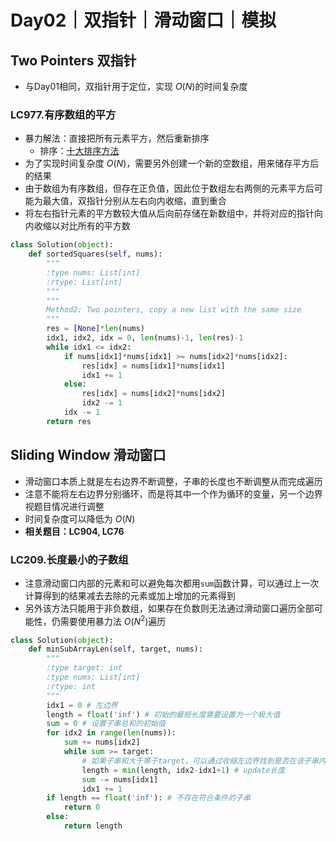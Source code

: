 # Day02｜双指针｜滑动窗口｜模拟
## Two Pointers 双指针
- 与Day01相同，双指针用于定位，实现 $O(N)$的时间复杂度
### LC977.有序数组的平方
- 暴力解法：直接把所有元素平方，然后重新排序
    - 排序：[十大排序方法]()
- 为了实现时间复杂度 $O(N)$，需要另外创建一个新的空数组，用来储存平方后的结果
- 由于数组为有序数组，但存在正负值，因此位于数组左右两侧的元素平方后可能为最大值，双指针分别从左右向内收缩，直到重合
- 将左右指针元素的平方数较大值从后向前存储在新数组中，并将对应的指针向内收缩以对比所有的平方数
```python
class Solution(object):
    def sortedSquares(self, nums):
        """
        :type nums: List[int]
        :rtype: List[int]
        """
        """
        Method2: Two pointers, copy a new list with the same size
        """
        res = [None]*len(nums)
        idx1, idx2, idx = 0, len(nums)-1, len(res)-1
        while idx1 <= idx2:
            if nums[idx1]*nums[idx1] >= nums[idx2]*nums[idx2]:
                res[idx] = nums[idx1]*nums[idx1]
                idx1 += 1
            else:
                res[idx] = nums[idx2]*nums[idx2]
                idx2 -= 1
            idx -= 1
        return res
```
## Sliding Window 滑动窗口
- 滑动窗口本质上就是左右边界不断调整，子串的长度也不断调整从而完成遍历
- 注意不能将左右边界分别循环，而是将其中一个作为循环的变量，另一个边界视题目情况进行调整
- 时间复杂度可以降低为 $O(N)$
- **相关题目：LC904, LC76**
### LC209.长度最小的子数组
- 注意滑动窗口内部的元素和可以避免每次都用`sum`函数计算，可以通过上一次计算得到的结果减去去除的元素或加上增加的元素得到
- 另外该方法只能用于非负数组，如果存在负数则无法通过滑动窗口遍历全部可能性，仍需要使用暴力法 $O(N^2)$遍历
```python
class Solution(object):
    def minSubArrayLen(self, target, nums):
        """
        :type target: int
        :type nums: List[int]
        :rtype: int
        """
        idx1 = 0 # 左边界
        length = float('inf') # 初始的最短长度需要设置为一个极大值
        sum = 0 # 设置子串总和的初始值
        for idx2 in range(len(nums)):
            sum += nums[idx2]
            while sum >= target: 
                # 如果子串和大于等于target，可以通过收缩左边界找到是否在该子串内存在更短的符合条件的子串
                length = min(length, idx2-idx1+1) # update长度
                sum -= nums[idx1]
                idx1 += 1
        if length == float('inf'): # 不存在符合条件的子串
            return 0
        else:
            return length
```
